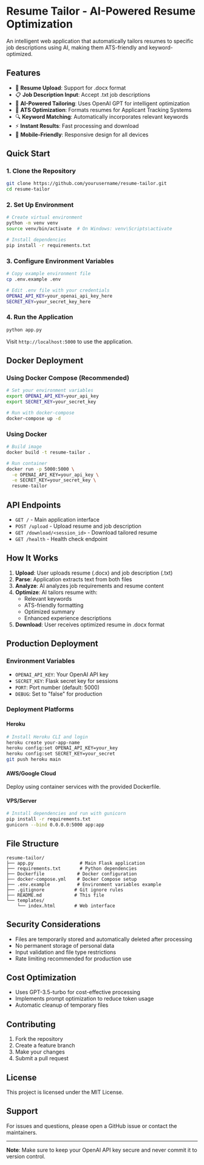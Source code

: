 # Resume Tailor - AI-Powered Resume Optimization

An intelligent web application that automatically tailors resumes to specific job descriptions using AI, making them ATS-friendly and keyword-optimized.

## Features

- 📄 **Resume Upload**: Support for .docx format
- 📋 **Job Description Input**: Accept .txt job descriptions
- 🤖 **AI-Powered Tailoring**: Uses OpenAI GPT for intelligent optimization
- 🎯 **ATS Optimization**: Formats resumes for Applicant Tracking Systems
- 🔍 **Keyword Matching**: Automatically incorporates relevant keywords
- ⚡ **Instant Results**: Fast processing and download
- 📱 **Mobile-Friendly**: Responsive design for all devices

## Quick Start

### 1. Clone the Repository
```bash
git clone https://github.com/yourusername/resume-tailor.git
cd resume-tailor
```

### 2. Set Up Environment
```bash
# Create virtual environment
python -m venv venv
source venv/bin/activate  # On Windows: venv\Scripts\activate

# Install dependencies
pip install -r requirements.txt
```

### 3. Configure Environment Variables
```bash
# Copy example environment file
cp .env.example .env

# Edit .env file with your credentials
OPENAI_API_KEY=your_openai_api_key_here
SECRET_KEY=your_secret_key_here
```

### 4. Run the Application
```bash
python app.py
```

Visit `http://localhost:5000` to use the application.

## Docker Deployment

### Using Docker Compose (Recommended)
```bash
# Set your environment variables
export OPENAI_API_KEY=your_api_key
export SECRET_KEY=your_secret_key

# Run with docker-compose
docker-compose up -d
```

### Using Docker
```bash
# Build image
docker build -t resume-tailor .

# Run container
docker run -p 5000:5000 \
  -e OPENAI_API_KEY=your_api_key \
  -e SECRET_KEY=your_secret_key \
  resume-tailor
```

## API Endpoints

- `GET /` - Main application interface
- `POST /upload` - Upload resume and job description
- `GET /download/<session_id>` - Download tailored resume
- `GET /health` - Health check endpoint

## How It Works

1. **Upload**: User uploads resume (.docx) and job description (.txt)
2. **Parse**: Application extracts text from both files
3. **Analyze**: AI analyzes job requirements and resume content
4. **Optimize**: AI tailors resume with:
   - Relevant keywords
   - ATS-friendly formatting
   - Optimized summary
   - Enhanced experience descriptions
5. **Download**: User receives optimized resume in .docx format

## Production Deployment

### Environment Variables
- `OPENAI_API_KEY`: Your OpenAI API key
- `SECRET_KEY`: Flask secret key for sessions
- `PORT`: Port number (default: 5000)
- `DEBUG`: Set to "false" for production

### Deployment Platforms

#### Heroku
```bash
# Install Heroku CLI and login
heroku create your-app-name
heroku config:set OPENAI_API_KEY=your_key
heroku config:set SECRET_KEY=your_secret
git push heroku main
```

#### AWS/Google Cloud
Deploy using container services with the provided Dockerfile.

#### VPS/Server
```bash
# Install dependencies and run with gunicorn
pip install -r requirements.txt
gunicorn --bind 0.0.0.0:5000 app:app
```

## File Structure
```
resume-tailor/
├── app.py                 # Main Flask application
├── requirements.txt       # Python dependencies
├── Dockerfile            # Docker configuration
├── docker-compose.yml    # Docker Compose setup
├── .env.example          # Environment variables example
├── .gitignore           # Git ignore rules
├── README.md            # This file
└── templates/
    └── index.html       # Web interface
```

## Security Considerations

- Files are temporarily stored and automatically deleted after processing
- No permanent storage of personal data
- Input validation and file type restrictions
- Rate limiting recommended for production use

## Cost Optimization

- Uses GPT-3.5-turbo for cost-effective processing
- Implements prompt optimization to reduce token usage
- Automatic cleanup of temporary files

## Contributing

1. Fork the repository
2. Create a feature branch
3. Make your changes
4. Submit a pull request

## License

This project is licensed under the MIT License.

## Support

For issues and questions, please open a GitHub issue or contact the maintainers.

---

**Note**: Make sure to keep your OpenAI API key secure and never commit it to version control.
